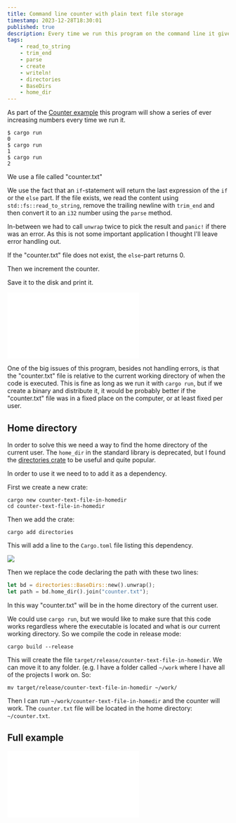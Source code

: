 ```yaml
---
title: Command line counter with plain text file storage
timestamp: 2023-12-28T18:30:01
published: true
description: Every time we run this program on the command line it gives a number one higher than previously.
tags:
    - read_to_string
    - trim_end
    - parse
    - create
    - writeln!
    - directories
    - BaseDirs
    - home_dir
---
```


As part of the [Counter example](https://code-maven.com/counter) this program will show a series of ever increasing numbers every time  we run it.

```
$ cargo run
0
$ cargo run
1
$ cargo run
2
```

We use a file called "counter.txt"

We use the fact that an `if`-statement will return the last expression of the `if` or the `else` part.
If the file exists, we read the content using `std::fs::read_to_string`, remove the trailing newline with `trim_end`
and then convert it to an `i32` number using the `parse` method.

In-between we had to call `unwrap` twice to pick the result and `panic!` if there was an error.
As this is not some important application I thought I'll leave error handling out.

If the "counter.txt" file does not exist, the `else`-part returns 0.

Then we increment the counter.

Save it to the disk and print it.

![](examples/counter-text-file/src/main.rs)

One of the big issues of this program, besides not handling errors, is that the "counter.txt" file is relative to the current working directory of when the code is executed.
This is fine as long as we run it with `cargo run`, but if we create a binary and distribute it, it would be probably better if the "counter.txt" file was in a fixed place
on the computer, or at least fixed per user.

## Home directory

In order to solve this we need a way to find the home directory of the current user. The `home_dir` in the standard library is deprecated,
but I found the [directories crate](https://crates.io/crates/directories) to be useful and quite popular.

In order to use it we need to to add it as a dependency.

First we create a new crate:

```
cargo new counter-text-file-in-homedir
cd counter-text-file-in-homedir
```

Then we add the crate:

```
cargo add directories
```

This will add a line to the `Cargo.toml` file listing this dependency.

![](examples/counter-text-file-in-homedir/Cargo.toml)

Then we replace the code declaring the path with these two lines:

```rust
let bd = directories::BaseDirs::new().unwrap();
let path = bd.home_dir().join("counter.txt");
```

In this way "counter.txt" will be in the home directory of the current user.

We could use `cargo run`, but we would like to make sure that this code works regardless where the executable is located and what is our current working directory.
So we compile the code in release mode:

```
cargo build --release
```

This will create the file `target/release/counter-text-file-in-homedir`.
We can move it to any folder. (e.g. I have a folder called `~/work` where I have all of the projects I work on. So:

```
mv target/release/counter-text-file-in-homedir ~/work/
```

Then I can run `~/work/counter-text-file-in-homedir` and the counter will work. The `counter.txt` file will be located in the home directory: `~/counter.txt`.

## Full example

![](examples/counter-text-file-in-homedir/src/main.rs)

